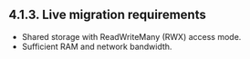 ## 4.1.3. Live migration requirements

- Shared storage with ReadWriteMany (RWX) access mode.
- Sufficient RAM and network bandwidth.

<!-- image -->

